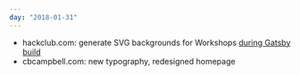 ```yaml
---
day: "2018-01-31"
---
```


* hackclub.com: generate SVG backgrounds for Workshops [during Gatsby build](https://github.com/hackclub/site/commit/2fdd07be110435f02c0609800f2764946a9ab394)
* cbcampbell.com: new typography, redesigned homepage
